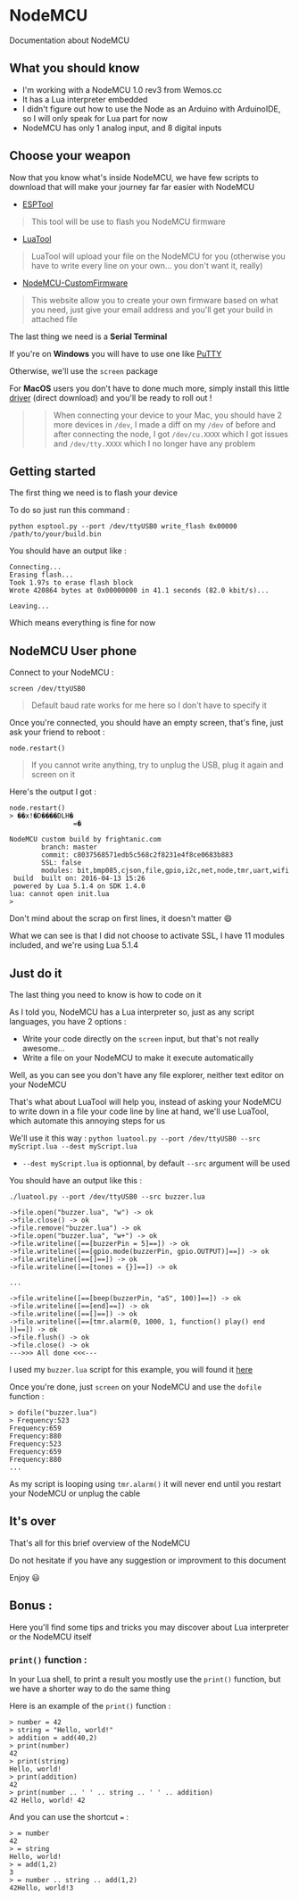 # NodeMCU
Documentation about NodeMCU

## What you should know
 - I'm working with a NodeMCU 1.0 rev3 from Wemos.cc
 - It has a Lua interpreter embedded
 - I didn't figure out how to use the Node as an Arduino with ArduinoIDE, so I will only speak for Lua part for now
 - NodeMCU has only 1 analog input, and 8 digital inputs

## Choose your weapon
Now that you know what's inside NodeMCU, we have few scripts to download that will make your journey far far easier with NodeMCU

 - [ESPTool](https://github.com/themadinventor/esptool)

> This tool will be use to flash you NodeMCU firmware

 - [LuaTool](https://github.com/4refr0nt/luatool)

> LuaTool will upload your file on the NodeMCU for you (otherwise you have to write every line on your own... you don't want it, really)

 - [NodeMCU-CustomFirmware](http://nodemcu-build.com/index.php)

> This website allow you to create your own firmware based on what you need, just give your email address and you'll get your build in attached file

The last thing we need is a **Serial Terminal**

If you're on **Windows** you will have to use one like [PuTTY](http://www.putty.org/)

Otherwise, we'll use the `screen` package

For **MacOS** users you don't have to done much more, simply install this little [driver](http://raysfiles.com/drivers/ch341ser_mac.zip) (direct download) and you'll be ready to roll out !
>> When connecting your device to your Mac, you should have 2 more devices in `/dev`, I made a diff on my `/dev` of before and after connecting the node, I got `/dev/cu.XXXX` which I got issues and `/dev/tty.XXXX` which I no longer have any problem

## Getting started
The first thing we need is to flash your device

To do so just run this command :

`python esptool.py --port /dev/ttyUSB0 write_flash 0x00000 /path/to/your/build.bin`

You should have an output like :
```
Connecting...
Erasing flash...
Took 1.97s to erase flash block
Wrote 420864 bytes at 0x00000000 in 41.1 seconds (82.0 kbit/s)...

Leaving...
```

Which means everything is fine for now

## NodeMCU User phone
Connect to your NodeMCU :

`screen /dev/ttyUSB0`
> Default baud rate works for me here so I don't have to specify it

Once you're connected, you should have an empty screen, that's fine, just ask your friend to reboot :

`node.restart()`
> If you cannot write anything, try to unplug the USB, plug it again and screen on it

Here's the output I got :
```
node.restart()
> ��x!�D����DLH�
                =�

NodeMCU custom build by frightanic.com
        branch: master
        commit: c8037568571edb5c568c2f8231e4f8ce0683b883
        SSL: false
        modules: bit,bmp085,cjson,file,gpio,i2c,net,node,tmr,uart,wifi
 build  built on: 2016-04-13 15:26
 powered by Lua 5.1.4 on SDK 1.4.0
lua: cannot open init.lua
>
```

Don't mind about the scrap on first lines, it doesn't matter :smile:

What we can see is that I did not choose to activate SSL, I have 11 modules included, and we're using Lua 5.1.4

## Just do it

The last thing you need to know is how to code on it

As I told you, NodeMCU has a Lua interpreter so, just as any script languages, you have 2 options :

 - Write your code directly on the `screen` input, but that's not really awesome...
 - Write a file on your NodeMCU to make it execute automatically

Well, as you can see you don't have any file explorer, neither text editor on your NodeMCU

That's what about LuaTool will help you, instead of asking your NodeMCU to write down in a file your code line by line at hand, we'll use LuaTool, which automate this annoying steps for us

We'll use it this way :
`python luatool.py --port /dev/ttyUSB0 --src myScript.lua --dest myScript.lua`

 - `--dest myScript.lua` is optionnal, by default `--src` argument will be used

You should have an output like this :
```
./luatool.py --port /dev/ttyUSB0 --src buzzer.lua 

->file.open("buzzer.lua", "w") -> ok
->file.close() -> ok
->file.remove("buzzer.lua") -> ok
->file.open("buzzer.lua", "w+") -> ok
->file.writeline([==[buzzerPin = 5]==]) -> ok
->file.writeline([==[gpio.mode(buzzerPin, gpio.OUTPUT)]==]) -> ok
->file.writeline([==[]==]) -> ok
->file.writeline([==[tones = {}]==]) -> ok

...

->file.writeline([==[beep(buzzerPin, "aS", 100)]==]) -> ok
->file.writeline([==[end]==]) -> ok
->file.writeline([==[]==]) -> ok
->file.writeline([==[tmr.alarm(0, 1000, 1, function() play() end )]==]) -> ok
->file.flush() -> ok
->file.close() -> ok
--->>> All done <<<---

```

I used my `buzzer.lua` script for this example, you will found it [here](https://github.com/Hydhen/NodeMCU/blob/master/Buzzer/buzzer.lua)

Once you're done, just `screen` on your NodeMCU and use the `dofile` function :
```
> dofile("buzzer.lua")
> Frequency:523
Frequency:659
Frequency:880
Frequency:523
Frequency:659
Frequency:880
...
```

As my script is looping using `tmr.alarm()` it will never end until you restart your NodeMCU or unplug the cable

## It's over

That's all for this brief overview of the NodeMCU

Do not hesitate if you have any suggestion or improvment to this document

Enjoy :smiley:

## Bonus :

Here you'll find some tips and tricks you may discover about Lua interpreter or the NodeMCU itself

### `print()` function :

In your Lua shell, to print a result you mostly use the `print()` function, but we have a shorter way to do the same thing

Here is an example of the `print()` function :

```
> number = 42
> string = "Hello, world!"
> addition = add(40,2)
> print(number)
42
> print(string)
Hello, world!
> print(addition)
42
> print(number .. ' ' .. string .. ' ' .. addition)
42 Hello, world! 42
```

And you can use the shortcut `=` :

```
> = number
42
> = string
Hello, world!
> = add(1,2)
3
> = number .. string .. add(1,2)
42Hello, world!3
```
